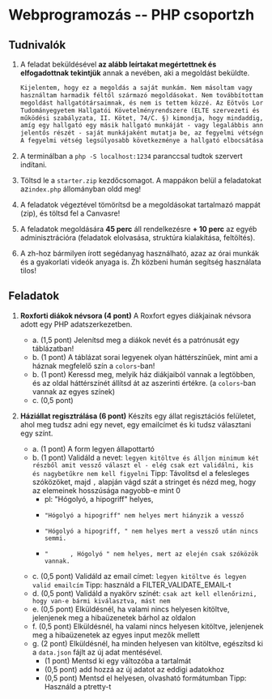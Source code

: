 # Webprogramozás -- PHP csoportzh

## Tudnivalók

1. A feladat beküldésével **az alább leírtakat megértettnek és elfogadottnak tekintjük** annak a nevében, aki a megoldást beküldte.

    ```txt
    Kijelentem, hogy ez a megoldás a saját munkám. Nem másoltam vagy 
    használtam harmadik féltől származó megoldásokat. Nem továbbítottam 
    megoldást hallgatótársaimnak, és nem is tettem közzé. Az Eötvös Loránd 
    Tudományegyetem Hallgatói Követelményrendszere (ELTE szervezeti és 
    működési szabályzata, II. Kötet, 74/C. §) kimondja, hogy mindaddig, 
    amíg egy hallgató egy másik hallgató munkáját - vagy legalábbis annak 
    jelentős részét - saját munkájaként mutatja be, az fegyelmi vétségnek számít. 
    A fegyelmi vétség legsúlyosabb következménye a hallgató elbocsátása az egyetemről.
    ```

2. A terminálban a `php -S localhost:1234` paranccsal tudtok szervert indítani.  

3. Töltsd le a `starter.zip` kezdőcsomagot. A mappákon belül a feladatokat az`index.php` állományban oldd meg!

4. A feladatok végeztével tömörítsd be a megoldásokat tartalmazó mappát (zip), és töltsd fel a Canvasre!

5. A feladatok megoldására **45 perc** áll rendelkezésre **+ 10 perc** az egyéb adminisztrációra (feladatok elolvasása, struktúra kialakítása, feltöltés).

6. A zh-hoz bármilyen írott segédanyag használható, azaz az órai munkák és a gyakorlati videók anyaga is. Zh közbeni humán segítség használata tilos!

## Feladatok

1. **Roxforti diákok névsora (4 pont)** A Roxfort egyes diákjainak névsora adott egy PHP adatszerkezetben.
    - a\. (1,5 pont) Jelenítsd meg a diákok nevét és a patrónusát egy táblázatban!
    - b\. (1 pont) A táblázat sorai legyenek olyan háttérszínűek, mint ami a háznak megfelelő szín a `colors`-ban!
    - b\. (1 pont) Keressd meg, melyik ház diákjaiból vannak a legtöbben, és az oldal háttérszínét állítsd át az aszerinti értékre. (a `colors`-ban vannak az egyes színek)
    - c\. (0,5 pont) 

2. **Háziállat regisztrálása (6 pont)** Készíts egy állat regisztációs felületet, ahol meg tudsz adni egy nevet, egy emailcímet és ki tudsz választani egy színt.
    - a\. (1 pont) A form legyen állapottartó
    - b\. (1 pont) Validáld a nevet: `legyen kitöltve és álljon minimum két részből amit vessző választ el - elég csak ezt validálni, kis és nagybetűkre nem kell figyelni`  Tipp: Távolitsd el a felesleges szóközöket, majd `,` alapján vágd szát a stringet és nézd meg, hogy az elemeinek hosszúsága nagyobb-e mint 0 
        - pl: "Hógolyó, a hipogriff" helyes,
        -     "Hógolyó a hipogriff" nem helyes mert hiányzik a vessző
        -     "Hógolyó a hipogriff, " nem helyes mert a vessző után nincs semmi.
        -     "      , Hógolyó " nem helyes, mert az elején csak szóközök vannak.

    - c\. (0,5 pont) Validáld az email címet: `legyen kitöltve és legyen valid emailcím` Tipp: használd a FILTER_VALIDATE_EMAIL-t 
    - d\. (0,5 pont) Validáld a nyakörv színét: `csak azt kell ellenőrizni, hogy van-e bármi kiválasztva, mást nem`  
    - e\. (0,5 pont) Elküldésnél, ha valami nincs helyesen kitöltve, jelenjenek meg a hibaüzenetek bárhol az oldalon  
    - f\. (0,5 pont) Elküldésnél, ha valami nincs helyesen kitöltve, jelenjenek meg a hibaüzenetek az egyes input mezők mellett
    - g\. (2 pont) Elküldésnél, ha minden helyesen van kitöltve, egészítsd ki a `data.json` fájlt az új adat mentésével.
        - (1 pont) Mentsd ki egy változóba a tartalmát
        - (0,5 pont) add hozzá az új adatot az eddigi adatokhoz
        - (0,5 pont) Mentsd el helyesen, olvasható formátumban Tipp: Használd a ptretty-t

